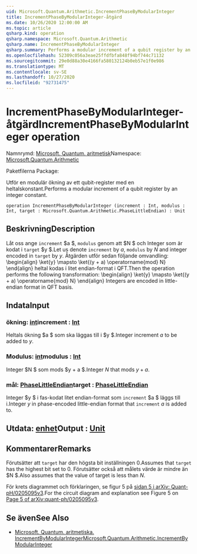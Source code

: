 ```yaml
---
uid: Microsoft.Quantum.Arithmetic.IncrementPhaseByModularInteger
title: IncrementPhaseByModularInteger-åtgärd
ms.date: 10/26/2020 12:00:00 AM
ms.topic: article
qsharp.kind: operation
qsharp.namespace: Microsoft.Quantum.Arithmetic
qsharp.name: IncrementPhaseByModularInteger
qsharp.summary: Performs a modular increment of a qubit register by an integer constant.
ms.openlocfilehash: 52309c056a3eae25ffdfbfa848f94bf744c71132
ms.sourcegitcommit: 29e0d88a30e4166fa580132124b0eb57e1f0e986
ms.translationtype: MT
ms.contentlocale: sv-SE
ms.lasthandoff: 10/27/2020
ms.locfileid: "92731475"
---
```

# <a name="incrementphasebymodularinteger-operation"></a><span data-ttu-id="f52c2-102">IncrementPhaseByModularInteger-åtgärd</span><span class="sxs-lookup"><span data-stu-id="f52c2-102">IncrementPhaseByModularInteger operation</span></span>

<span data-ttu-id="f52c2-103">Namnrymd: [Microsoft. Quantum. aritmetisk](xref:Microsoft.Quantum.Arithmetic)</span><span class="sxs-lookup"><span data-stu-id="f52c2-103">Namespace: [Microsoft.Quantum.Arithmetic](xref:Microsoft.Quantum.Arithmetic)</span></span>

<span data-ttu-id="f52c2-104">Paketfilerna [](https://nuget.org/packages/)</span><span class="sxs-lookup"><span data-stu-id="f52c2-104">Package: [](https://nuget.org/packages/)</span></span>


<span data-ttu-id="f52c2-105">Utför en modulär ökning av ett qubit-register med en heltalskonstant.</span><span class="sxs-lookup"><span data-stu-id="f52c2-105">Performs a modular increment of a qubit register by an integer constant.</span></span>

```qsharp
operation IncrementPhaseByModularInteger (increment : Int, modulus : Int, target : Microsoft.Quantum.Arithmetic.PhaseLittleEndian) : Unit
```


## <a name="description"></a><span data-ttu-id="f52c2-106">Beskrivning</span><span class="sxs-lookup"><span data-stu-id="f52c2-106">Description</span></span>

<span data-ttu-id="f52c2-107">Låt oss ange `increment` $a $, `modulus` genom att $N $ och Integer som är kodat i `target` $y $.</span><span class="sxs-lookup"><span data-stu-id="f52c2-107">Let us denote `increment` by $a$, `modulus` by $N$ and integer encoded in `target` by $y$.</span></span>
<span data-ttu-id="f52c2-108">Åtgärden utför sedan följande omvandling: \begin{align} \ket{y} \mapsto \ket{(y + a) \operatorname{mod} N} \end{align} heltal kodas i litet endian-format i QFT.</span><span class="sxs-lookup"><span data-stu-id="f52c2-108">Then the operation performs the following transformation: \begin{align} \ket{y} \mapsto \ket{(y + a) \operatorname{mod} N} \end{align} Integers are encoded in little-endian format in QFT basis.</span></span>

## <a name="input"></a><span data-ttu-id="f52c2-109">Indata</span><span class="sxs-lookup"><span data-stu-id="f52c2-109">Input</span></span>

### <a name="increment--int"></a><span data-ttu-id="f52c2-110">ökning: [int](xref:microsoft.quantum.lang-ref.int)</span><span class="sxs-lookup"><span data-stu-id="f52c2-110">increment : [Int](xref:microsoft.quantum.lang-ref.int)</span></span>

<span data-ttu-id="f52c2-111">Heltals ökning $a $ som ska läggas till i $y $.</span><span class="sxs-lookup"><span data-stu-id="f52c2-111">Integer increment $a$ to be added to $y$.</span></span>


### <a name="modulus--int"></a><span data-ttu-id="f52c2-112">Modulus: [int](xref:microsoft.quantum.lang-ref.int)</span><span class="sxs-lookup"><span data-stu-id="f52c2-112">modulus : [Int](xref:microsoft.quantum.lang-ref.int)</span></span>

<span data-ttu-id="f52c2-113">Integer $N $ som mods $y + a $.</span><span class="sxs-lookup"><span data-stu-id="f52c2-113">Integer $N$ that mods $y + a$.</span></span>


### <a name="target--phaselittleendian"></a><span data-ttu-id="f52c2-114">mål: [PhaseLittleEndian](xref:Microsoft.Quantum.Arithmetic.PhaseLittleEndian)</span><span class="sxs-lookup"><span data-stu-id="f52c2-114">target : [PhaseLittleEndian](xref:Microsoft.Quantum.Arithmetic.PhaseLittleEndian)</span></span>

<span data-ttu-id="f52c2-115">Integer $y $ i fas-kodat litet endian-format som `increment` $a $ läggs till i.</span><span class="sxs-lookup"><span data-stu-id="f52c2-115">Integer $y$ in phase-encoded little-endian format that `increment` $a$ is added to.</span></span>



## <a name="output--unit"></a><span data-ttu-id="f52c2-116">Utdata: [enhet](xref:microsoft.quantum.lang-ref.unit)</span><span class="sxs-lookup"><span data-stu-id="f52c2-116">Output : [Unit](xref:microsoft.quantum.lang-ref.unit)</span></span>



## <a name="remarks"></a><span data-ttu-id="f52c2-117">Kommentarer</span><span class="sxs-lookup"><span data-stu-id="f52c2-117">Remarks</span></span>

<span data-ttu-id="f52c2-118">Förutsätter att `target` har den högsta bit inställningen 0.</span><span class="sxs-lookup"><span data-stu-id="f52c2-118">Assumes that `target` has the highest bit set to 0.</span></span>
<span data-ttu-id="f52c2-119">Förutsätter också att målets värde är mindre än $N $.</span><span class="sxs-lookup"><span data-stu-id="f52c2-119">Also assumes that the value of target is less than $N$.</span></span>

<span data-ttu-id="f52c2-120">För krets diagrammet och förklaringen, se figur 5 på [sidan 5 i arXiv: Quant-pH/0205095v3](https://arxiv.org/pdf/quant-ph/0205095v3.pdf#page=5).</span><span class="sxs-lookup"><span data-stu-id="f52c2-120">For the circuit diagram and explanation see Figure 5 on [Page 5 of arXiv:quant-ph/0205095v3](https://arxiv.org/pdf/quant-ph/0205095v3.pdf#page=5).</span></span>

## <a name="see-also"></a><span data-ttu-id="f52c2-121">Se även</span><span class="sxs-lookup"><span data-stu-id="f52c2-121">See Also</span></span>

- [<span data-ttu-id="f52c2-122">Microsoft. Quantum. aritmetiska. IncrementByModularInteger</span><span class="sxs-lookup"><span data-stu-id="f52c2-122">Microsoft.Quantum.Arithmetic.IncrementByModularInteger</span></span>](xref:Microsoft.Quantum.Arithmetic.IncrementByModularInteger)